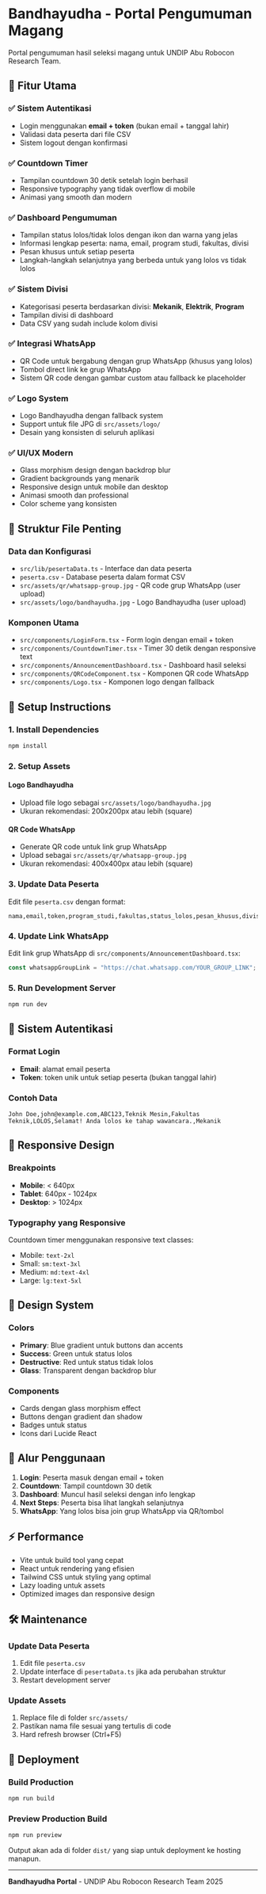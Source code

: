 # Bandhayudha - Portal Pengumuman Magang

Portal pengumuman hasil seleksi magang untuk UNDIP Abu Robocon Research Team.

## 🎯 Fitur Utama

### ✅ Sistem Autentikasi

- Login menggunakan **email + token** (bukan email + tanggal lahir)
- Validasi data peserta dari file CSV
- Sistem logout dengan konfirmasi

### ✅ Countdown Timer

- Tampilan countdown 30 detik setelah login berhasil
- Responsive typography yang tidak overflow di mobile
- Animasi yang smooth dan modern

### ✅ Dashboard Pengumuman

- Tampilan status lolos/tidak lolos dengan ikon dan warna yang jelas
- Informasi lengkap peserta: nama, email, program studi, fakultas, divisi
- Pesan khusus untuk setiap peserta
- Langkah-langkah selanjutnya yang berbeda untuk yang lolos vs tidak lolos

### ✅ Sistem Divisi

- Kategorisasi peserta berdasarkan divisi: **Mekanik**, **Elektrik**, **Program**
- Tampilan divisi di dashboard
- Data CSV yang sudah include kolom divisi

### ✅ Integrasi WhatsApp

- QR Code untuk bergabung dengan grup WhatsApp (khusus yang lolos)
- Tombol direct link ke grup WhatsApp
- Sistem QR code dengan gambar custom atau fallback ke placeholder

### ✅ Logo System

- Logo Bandhayudha dengan fallback system
- Support untuk file JPG di `src/assets/logo/`
- Desain yang konsisten di seluruh aplikasi

### ✅ UI/UX Modern

- Glass morphism design dengan backdrop blur
- Gradient backgrounds yang menarik
- Responsive design untuk mobile dan desktop
- Animasi smooth dan professional
- Color scheme yang konsisten

## 📁 Struktur File Penting

### Data dan Konfigurasi

- `src/lib/pesertaData.ts` - Interface dan data peserta
- `peserta.csv` - Database peserta dalam format CSV
- `src/assets/qr/whatsapp-group.jpg` - QR code grup WhatsApp (user upload)
- `src/assets/logo/bandhayudha.jpg` - Logo Bandhayudha (user upload)

### Komponen Utama

- `src/components/LoginForm.tsx` - Form login dengan email + token
- `src/components/CountdownTimer.tsx` - Timer 30 detik dengan responsive text
- `src/components/AnnouncementDashboard.tsx` - Dashboard hasil seleksi
- `src/components/QRCodeComponent.tsx` - Komponen QR code WhatsApp
- `src/components/Logo.tsx` - Komponen logo dengan fallback

## 🔧 Setup Instructions

### 1. Install Dependencies

```bash
npm install
```

### 2. Setup Assets

#### Logo Bandhayudha

- Upload file logo sebagai `src/assets/logo/bandhayudha.jpg`
- Ukuran rekomendasi: 200x200px atau lebih (square)

#### QR Code WhatsApp

- Generate QR code untuk link grup WhatsApp
- Upload sebagai `src/assets/qr/whatsapp-group.jpg`
- Ukuran rekomendasi: 400x400px atau lebih (square)

### 3. Update Data Peserta

Edit file `peserta.csv` dengan format:

```csv
nama,email,token,program_studi,fakultas,status_lolos,pesan_khusus,divisi
```

### 4. Update Link WhatsApp

Edit link grup WhatsApp di `src/components/AnnouncementDashboard.tsx`:

```typescript
const whatsappGroupLink = "https://chat.whatsapp.com/YOUR_GROUP_LINK";
```

### 5. Run Development Server

```bash
npm run dev
```

## 🔐 Sistem Autentikasi

### Format Login

- **Email**: alamat email peserta
- **Token**: token unik untuk setiap peserta (bukan tanggal lahir)

### Contoh Data

```csv
John Doe,john@example.com,ABC123,Teknik Mesin,Fakultas Teknik,LOLOS,Selamat! Anda lolos ke tahap wawancara.,Mekanik
```

## 📱 Responsive Design

### Breakpoints

- **Mobile**: < 640px
- **Tablet**: 640px - 1024px
- **Desktop**: > 1024px

### Typography yang Responsive

Countdown timer menggunakan responsive text classes:

- Mobile: `text-2xl`
- Small: `sm:text-3xl`
- Medium: `md:text-4xl`
- Large: `lg:text-5xl`

## 🎨 Design System

### Colors

- **Primary**: Blue gradient untuk buttons dan accents
- **Success**: Green untuk status lolos
- **Destructive**: Red untuk status tidak lolos
- **Glass**: Transparent dengan backdrop blur

### Components

- Cards dengan glass morphism effect
- Buttons dengan gradient dan shadow
- Badges untuk status
- Icons dari Lucide React

## 🔄 Alur Penggunaan

1. **Login**: Peserta masuk dengan email + token
2. **Countdown**: Tampil countdown 30 detik
3. **Dashboard**: Muncul hasil seleksi dengan info lengkap
4. **Next Steps**: Peserta bisa lihat langkah selanjutnya
5. **WhatsApp**: Yang lolos bisa join grup WhatsApp via QR/tombol

## ⚡ Performance

- Vite untuk build tool yang cepat
- React untuk rendering yang efisien
- Tailwind CSS untuk styling yang optimal
- Lazy loading untuk assets
- Optimized images dan responsive design

## 🛠 Maintenance

### Update Data Peserta

1. Edit file `peserta.csv`
2. Update interface di `pesertaData.ts` jika ada perubahan struktur
3. Restart development server

### Update Assets

1. Replace file di folder `src/assets/`
2. Pastikan nama file sesuai yang tertulis di code
3. Hard refresh browser (Ctrl+F5)

## 🚀 Deployment

### Build Production

```bash
npm run build
```

### Preview Production Build

```bash
npm run preview
```

Output akan ada di folder `dist/` yang siap untuk deployment ke hosting manapun.

---

**Bandhayudha Portal** - UNDIP Abu Robocon Research Team 2025
